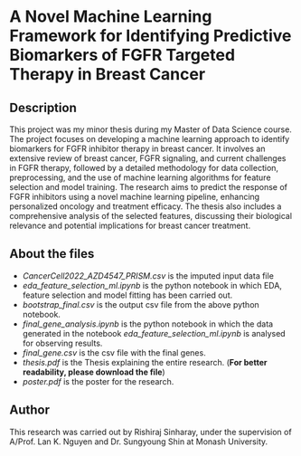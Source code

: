 # A Novel Machine Learning Framework for Identifying Predictive Biomarkers of FGFR Targeted Therapy in Breast Cancer

## Description
This project was my minor thesis during my Master of Data Science course. The project focuses on developing a machine learning approach to identify biomarkers for FGFR inhibitor therapy in breast cancer. It involves an extensive review of breast cancer, FGFR signaling, and current challenges in FGFR therapy, followed by a detailed methodology for data collection, preprocessing, and the use of machine learning algorithms for feature selection and model training. The research aims to predict the response of FGFR inhibitors using a novel machine learning pipeline, enhancing personalized oncology and treatment efficacy. The thesis also includes a comprehensive analysis of the selected features, discussing their biological relevance and potential implications for breast cancer treatment.

## About the files
- *CancerCell2022_AZD4547_PRISM.csv* is the imputed input data file
- *eda_feature_selection_ml.ipynb* is the python notebook in which EDA, feature selection and model fitting has been carried out.
- *bootstrap_final.csv* is the output csv file from the above python notebook.
- *final_gene_analysis.ipynb* is the python notebook in which the data generated in the notebook *eda_feature_selection_ml.ipynb* is analysed for observing results.
- *final_gene.csv* is the csv file with the final genes.
- *thesis.pdf* is the Thesis explaining the entire research. (**For better readability, please download the file**)
- *poster.pdf* is the poster for the research.

## Author
This research was carried out by Rishiraj Sinharay, under the supervision of A/Prof. Lan K. Nguyen and Dr. Sungyoung Shin at Monash University.
